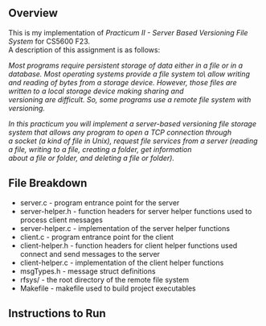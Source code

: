 ## Overview

This is my implementation of *Practicum II - Server Based Versioning File System* for CS5600 F23. \
A description of this assignment is as follows:

*Most programs require persistent storage of data either in a file or in a database. Most operating systems provide a file system to\ 
allow writing and reading of bytes from a storage device. However, those files are written to a local storage device making sharing and\
versioning are difficult. So, some programs use a remote file system with versioning.*

*In this practicum you will implement a server-based versioning file storage system that allows any program to open a TCP connection through\
a socket (a kind of file in Unix), request file services from a server (reading a file, writing to a file, creating a folder, get information\
about a file or folder, and deleting a file or folder).*

## File Breakdown
- server.c            - program entrance point for the server
- server-helper.h     - function headers for server helper functions used to process client messages
- server-helper.c     - implementation of the server helper functions
- client.c            - program entrance point for the client
- client-helper.h     - function headers for client helper functions used connect and send messages to the server
- client-helper.c     - implementation of the client helper functions
- msgTypes.h          - message struct definitions
- rfsys/              - the root directory of the remote file system
- Makefile            - makefile used to build project executables

## Instructions to Run

